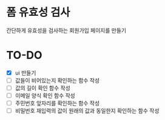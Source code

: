 # 폼 유효성 검사 

간단하게 유효성을 검사하는 회원가입 페이지를 만들기

# TO-DO

-[x] ui 만들기
-[ ] 값들이 비어있는지 확인하는 함수 작성
-[ ] 값의 길이 확인 함수 작성
-[ ] 이메일 양식 확인 함수 작성
-[ ] 주민번호 앞자리를 확인하는 함수 작성
-[ ] 비밀번호 재입력의 값이 원래의 값과 동일한지 확인하는 함수 작성
